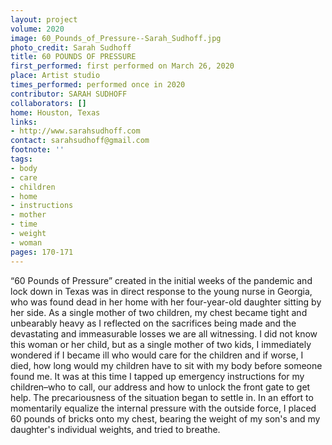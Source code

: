 ```yaml
---
layout: project
volume: 2020
image: 60_Pounds_of_Pressure--Sarah_Sudhoff.jpg
photo_credit: Sarah Sudhoff
title: 60 POUNDS OF PRESSURE
first_performed: first performed on March 26, 2020
place: Artist studio
times_performed: performed once in 2020
contributor: SARAH SUDHOFF
collaborators: []
home: Houston, Texas
links:
- http://www.sarahsudhoff.com
contact: sarahsudhoff@gmail.com
footnote: ''
tags:
- body
- care
- children
- home
- instructions
- mother
- time
- weight
- woman
pages: 170-171
---
```


“60 Pounds of Pressure” created in the initial weeks of the pandemic and lock down in Texas was in direct response to the young nurse in Georgia, who was found dead in her home with her four-year-old daughter sitting by her side. As a single mother of two children, my chest became tight and unbearably heavy as I reflected on the sacrifices being made and the devastating and immeasurable losses we are all witnessing. I did not know this woman or her child, but as a single mother of two kids, I immediately wondered if I became ill who would care for the children and if worse, I died, how long would my children have to sit with my body before someone found me. It was at this time I tapped up emergency instructions for my children–who to call, our address and how to unlock the front gate to get help. The precariousness of the situation began to settle in. In an effort to momentarily equalize the internal pressure with the outside force, I placed 60 pounds of bricks onto my chest, bearing the weight of my son's and my daughter's individual weights, and tried to breathe.

